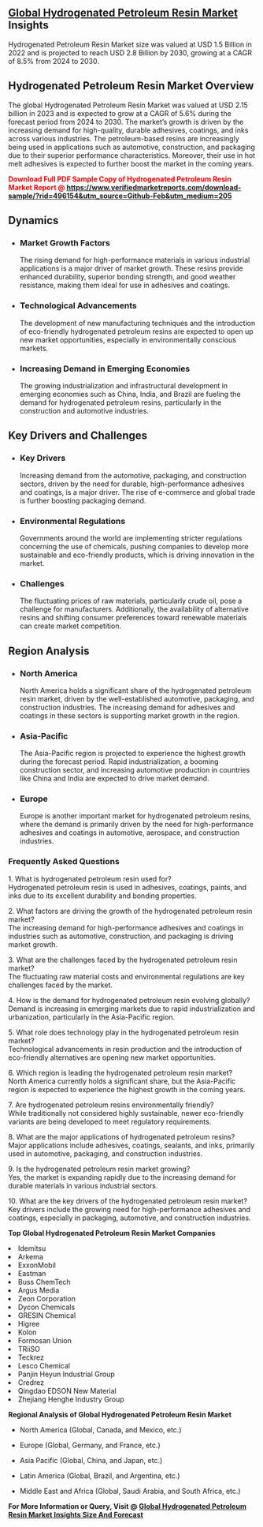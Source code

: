 <h2><a href="https://www.verifiedmarketreports.com/download-sample/?rid=496154&amp;utm_source=Github&amp;utm_medium=205" target="_blank">Global Hydrogenated Petroleum Resin Market</a> Insights</h2><p>Hydrogenated Petroleum Resin Market size was valued at USD 1.5 Billion in 2022 and is projected to reach USD 2.8 Billion by 2030, growing at a CAGR of 8.5% from 2024 to 2030.</p><p> <h2>Hydrogenated Petroleum Resin Market Overview</h2> <p>The global Hydrogenated Petroleum Resin Market was valued at USD 2.15 billion in 2023 and is expected to grow at a CAGR of 5.6% during the forecast period from 2024 to 2030. The market’s growth is driven by the increasing demand for high-quality, durable adhesives, coatings, and inks across various industries. The petroleum-based resins are increasingly being used in applications such as automotive, construction, and packaging due to their superior performance characteristics. Moreover, their use in hot melt adhesives is expected to further boost the market in the coming years. </p> <p><strong><p><span class=""><span style="color: #ff0000;"><strong>Download Full PDF Sample Copy of Hydrogenated Petroleum Resin Market Report</strong> @ </span><a href="https://www.verifiedmarketreports.com/download-sample/?rid=496154&amp;utm_source=Github-Feb&amp;utm_medium=205" target="_blank">https://www.verifiedmarketreports.com/download-sample/?rid=496154&amp;utm_source=Github-Feb&amp;utm_medium=205</a></span></p></strong></p> <h2>Dynamics</h2> <ul> <li><h3>Market Growth Factors</h3> The rising demand for high-performance materials in various industrial applications is a major driver of market growth. These resins provide enhanced durability, superior bonding strength, and good weather resistance, making them ideal for use in adhesives and coatings.</li> <li><h3>Technological Advancements</h3> The development of new manufacturing techniques and the introduction of eco-friendly hydrogenated petroleum resins are expected to open up new market opportunities, especially in environmentally conscious markets.</li> <li><h3>Increasing Demand in Emerging Economies</h3> The growing industrialization and infrastructural development in emerging economies such as China, India, and Brazil are fueling the demand for hydrogenated petroleum resins, particularly in the construction and automotive industries.</li> </ul> <h2>Key Drivers and Challenges</h2> <ul> <li><h3>Key Drivers</h3> Increasing demand from the automotive, packaging, and construction sectors, driven by the need for durable, high-performance adhesives and coatings, is a major driver. The rise of e-commerce and global trade is further boosting packaging demand.</li> <li><h3>Environmental Regulations</h3> Governments around the world are implementing stricter regulations concerning the use of chemicals, pushing companies to develop more sustainable and eco-friendly products, which is driving innovation in the market.</li> <li><h3>Challenges</h3> The fluctuating prices of raw materials, particularly crude oil, pose a challenge for manufacturers. Additionally, the availability of alternative resins and shifting consumer preferences toward renewable materials can create market competition.</li> </ul> <h2>Region Analysis</h2> <ul> <li><h3>North America</h3> North America holds a significant share of the hydrogenated petroleum resin market, driven by the well-established automotive, packaging, and construction industries. The increasing demand for adhesives and coatings in these sectors is supporting market growth in the region.</li> <li><h3>Asia-Pacific</h3> The Asia-Pacific region is projected to experience the highest growth during the forecast period. Rapid industrialization, a booming construction sector, and increasing automotive production in countries like China and India are expected to drive market demand.</li> <li><h3>Europe</h3> Europe is another important market for hydrogenated petroleum resins, where the demand is primarily driven by the need for high-performance adhesives and coatings in automotive, aerospace, and construction industries.</li> </ul> <h3>Frequently Asked Questions</h3> <p>1. What is hydrogenated petroleum resin used for? <br> Hydrogenated petroleum resin is used in adhesives, coatings, paints, and inks due to its excellent durability and bonding properties.</p> <p>2. What factors are driving the growth of the hydrogenated petroleum resin market? <br> The increasing demand for high-performance adhesives and coatings in industries such as automotive, construction, and packaging is driving market growth.</p> <p>3. What are the challenges faced by the hydrogenated petroleum resin market? <br> The fluctuating raw material costs and environmental regulations are key challenges faced by the market.</p> <p>4. How is the demand for hydrogenated petroleum resin evolving globally? <br> Demand is increasing in emerging markets due to rapid industrialization and urbanization, particularly in the Asia-Pacific region.</p> <p>5. What role does technology play in the hydrogenated petroleum resin market? <br> Technological advancements in resin production and the introduction of eco-friendly alternatives are opening new market opportunities.</p> <p>6. Which region is leading the hydrogenated petroleum resin market? <br> North America currently holds a significant share, but the Asia-Pacific region is expected to experience the highest growth in the coming years.</p> <p>7. Are hydrogenated petroleum resins environmentally friendly? <br> While traditionally not considered highly sustainable, newer eco-friendly variants are being developed to meet regulatory requirements.</p> <p>8. What are the major applications of hydrogenated petroleum resins? <br> Major applications include adhesives, coatings, sealants, and inks, primarily used in automotive, packaging, and construction industries.</p> <p>9. Is the hydrogenated petroleum resin market growing? <br> Yes, the market is expanding rapidly due to the increasing demand for durable materials in various industrial sectors.</p> <p>10. What are the key drivers of the hydrogenated petroleum resin market? <br> Key drivers include the growing need for high-performance adhesives and coatings, especially in packaging, automotive, and construction industries.</p> </p><p><strong>Top Global Hydrogenated Petroleum Resin Market Companies</strong></p><div data-test-id=""><p><li>Idemitsu</li><li> Arkema</li><li> ExxonMobil</li><li> Eastman</li><li> Buss ChemTech</li><li> Argus Media</li><li> Zeon Corporation</li><li> Dycon Chemicals</li><li> GRESIN Chemical</li><li> Higree</li><li> Kolon</li><li> Formosan Union</li><li> TRiiSO</li><li> Teckrez</li><li> Lesco Chemical</li><li> Panjin Heyun Industrial Group</li><li> Credrez</li><li> Qingdao EDSON New Material</li><li> Zhejiang Henghe Industry Group</li></p><div><strong>Regional Analysis of&nbsp;Global Hydrogenated Petroleum Resin Market</strong></div><ul><li dir="ltr"><p dir="ltr">North America&nbsp;(Global, Canada, and Mexico, etc.)</p></li><li dir="ltr"><p dir="ltr">Europe (Global, Germany, and France, etc.)</p></li><li dir="ltr"><p dir="ltr">Asia Pacific&nbsp;(Global, China, and Japan, etc.)</p></li><li dir="ltr"><p dir="ltr">Latin America&nbsp;(Global, Brazil, and Argentina, etc.)</p></li><li dir="ltr">Middle East and Africa&nbsp;(Global, Saudi Arabia, and South Africa, etc.)</li></ul><p><strong>For More Information or Query, Visit @&nbsp;</strong><strong><a href="https://www.verifiedmarketreports.com/product/hydrogenated-petroleum-resin-market/?utm_source=Github&amp;utm_medium=205" target="_blank">Global Hydrogenated Petroleum Resin Market Insights Size And Forecast</a></strong></p></div>
